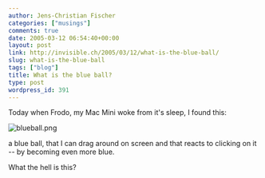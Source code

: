 ```yaml
---
author: Jens-Christian Fischer
categories: ["musings"]
comments: true
date: 2005-03-12 06:54:40+00:00
layout: post
link: http://invisible.ch/2005/03/12/what-is-the-blue-ball/
slug: what-is-the-blue-ball
tags: ["blog"]
title: What is the blue ball?
type: post
wordpress_id: 391
---
```


Today when Frodo, my Mac Mini woke from it's sleep, I found this:

![blueball.png](/images/blueball.png)

a blue ball, that I can drag around on screen and that reacts to clicking on it -- by becoming even more blue.

What the hell is this?
